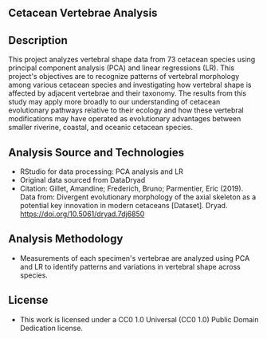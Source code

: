 Cetacean Vertebrae Analysis
--
Description
-
This project analyzes vertebral shape data from 73 cetacean species using principal component analysis (PCA) and linear regressions (LR). This project's objectives are to recognize patterns of vertebral morphology among various cetacean species and investigating how vertebral shape is affected by adjacent vertebrae and their taxonomy. The results from this study may apply more broadly to our understanding of cetacean evolutionary pathways relative to their ecology and how these vertebral modifications may have operated as evolutionary advantages between smaller riverine, coastal, and oceanic cetacean species. 

 Analysis Source and Technologies
 -
 - RStudio for data processing: PCA analysis and LR
 - Original data sourced from DataDryad
 - Citation: Gillet, Amandine; Frederich, Bruno; Parmentier, Eric (2019). Data from: Divergent evolutionary morphology of the axial skeleton as a potential key innovation in modern cetaceans [Dataset]. Dryad. https://doi.org/10.5061/dryad.7dj6850

Analysis Methodology
-
- Measurements of each specimen's vertebrae are analyzed using PCA and LR to identify patterns and variations in vertebral shape across species.

License
-
- This work is licensed under a CC0 1.0 Universal (CC0 1.0) Public Domain Dedication license. 
